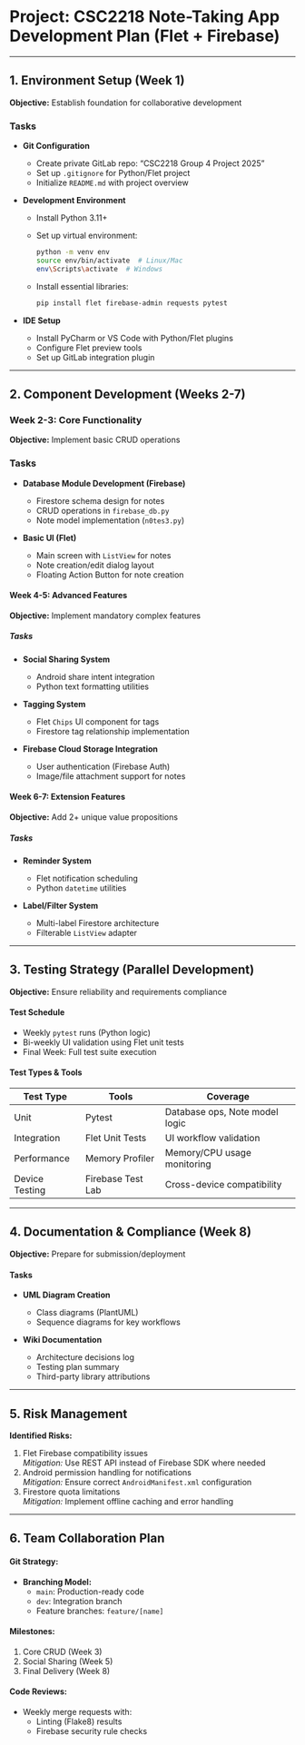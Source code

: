 # Project: CSC2218 Note-Taking App Development Plan (Flet + Firebase)

---

## 1. Environment Setup (Week 1)  

**Objective:** Establish foundation for collaborative development  

### Tasks  

- **Git Configuration**  
  - Create private GitLab repo: “CSC2218 Group 4 Project 2025”  
  - Set up `.gitignore` for Python/Flet project  
  - Initialize `README.md` with project overview  

- **Development Environment**  
  - Install Python 3.11+  
  - Set up virtual environment:  

    ```bash
    python -m venv env
    source env/bin/activate  # Linux/Mac
    env\Scripts\activate  # Windows
    ```

  - Install essential libraries:  

    ```bash
    pip install flet firebase-admin requests pytest
    ```
  
- **IDE Setup**  
  - Install PyCharm or VS Code with Python/Flet plugins  
  - Configure Flet preview tools  
  - Set up GitLab integration plugin  
  
---

## 2. Component Development (Weeks 2-7)  

### **Week 2-3: Core Functionality**  

**Objective:** Implement basic CRUD operations  

### Tasks  

- **Database Module Development (Firebase)**  
  - Firestore schema design for notes  
  - CRUD operations in `firebase_db.py`  
  - Note model implementation (`n0tes3.py`)  

- **Basic UI (Flet)**  
  - Main screen with `ListView` for notes  
  - Note creation/edit dialog layout  
  - Floating Action Button for note creation  

#### **Week 4-5: Advanced Features**  

**Objective:** Implement mandatory complex features  

##### Tasks  

- **Social Sharing System**  
  - Android share intent integration  
  - Python text formatting utilities  

- **Tagging System**  
  - Flet `Chips` UI component for tags  
  - Firestore tag relationship implementation  

- **Firebase Cloud Storage Integration**  
  - User authentication (Firebase Auth)  
  - Image/file attachment support for notes  

#### **Week 6-7: Extension Features**  

**Objective:** Add 2+ unique value propositions  

##### Tasks  

- **Reminder System**  
  - Flet notification scheduling  
  - Python `datetime` utilities  
  
- **Label/Filter System**  
  - Multi-label Firestore architecture  
  - Filterable `ListView` adapter  

---

## 3. Testing Strategy (Parallel Development)  

**Objective:** Ensure reliability and requirements compliance  

#### Test Schedule  

- Weekly `pytest` runs (Python logic)  
- Bi-weekly UI validation using Flet unit tests  
- Final Week: Full test suite execution  

#### Test Types & Tools  

| Test Type       | Tools              | Coverage                      |
|----------------|-------------------|-------------------------------|
| Unit          | Pytest             | Database ops, Note model logic |
| Integration   | Flet Unit Tests    | UI workflow validation        |
| Performance   | Memory Profiler    | Memory/CPU usage monitoring   |
| Device Testing | Firebase Test Lab | Cross-device compatibility    |

---

## 4. Documentation & Compliance (Week 8)  

**Objective:** Prepare for submission/deployment  

#### Tasks  

- **UML Diagram Creation**  
  - Class diagrams (PlantUML)  
  - Sequence diagrams for key workflows  

- **Wiki Documentation**  
  - Architecture decisions log  
  - Testing plan summary  
  - Third-party library attributions  

---

## 5. Risk Management  

**Identified Risks:**  

1. Flet Firebase compatibility issues  
   *Mitigation:* Use REST API instead of Firebase SDK where needed  
2. Android permission handling for notifications  
   *Mitigation:* Ensure correct `AndroidManifest.xml` configuration  
3. Firestore quota limitations  
   *Mitigation:* Implement offline caching and error handling  

---

## 6. Team Collaboration Plan  

#### **Git Strategy:**  

- **Branching Model:**  
  - `main`: Production-ready code  
  - `dev`: Integration branch  
  - Feature branches: `feature/[name]`  

#### **Milestones:**  

1. Core CRUD (Week 3)  
2. Social Sharing (Week 5)  
3. Final Delivery (Week 8)  

#### **Code Reviews:**  

- Weekly merge requests with:  
  - Linting (Flake8) results  
  - Firebase security rule checks  

